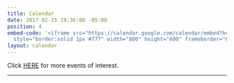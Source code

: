 ```yaml
---
title: Calendar
date: 2017-02-15 19:36:00 -05:00
position: 4
embed-code: '<iframe src="https://calendar.google.com/calendar/embed?height=600&wkst=1&bgcolor=%23ffffff&ctz=America%2FNew_York&src=aW5kaXZpc2libGUuYWN0b24ubWFAZ21haWwuY29t&src=ZW4udXNhI2hvbGlkYXlAZ3JvdXAudi5jYWxlbmRhci5nb29nbGUuY29t&src=anE4MjFhNmYwcnVsNG9nb3NxNnN0NGo0ZHQwYW05Y25AaW1wb3J0LmNhbGVuZGFyLmdvb2dsZS5jb20&src=cG8xOTdjN2duMWhmdWVxMmhrZTVtbDJwYnBqcG1xZXBAaW1wb3J0LmNhbGVuZGFyLmdvb2dsZS5jb20&color=%23039BE5&color=%230B8043&color=%234285F4&color=%23F6BF26"
  style="border:solid 1px #777" width="800" height="600" frameborder="0" scrolling="no"></iframe>'
layout: calendar
---
```



Click [HERE](http://www.indivisibleacton.org/events.html) for more events of interest.

---
